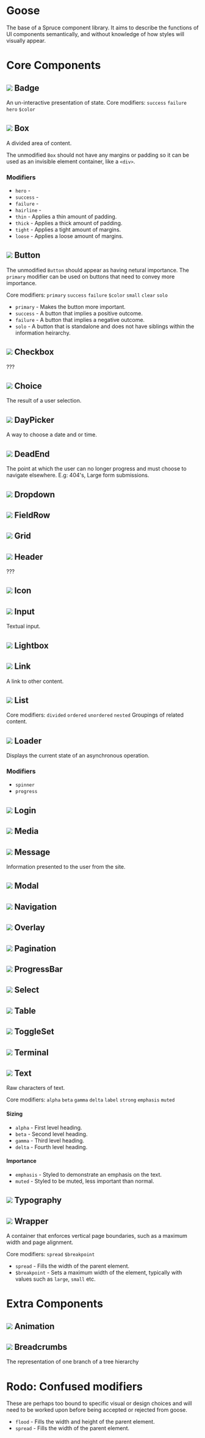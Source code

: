 # Goose
The base of a Spruce component library. It aims to describe the functions of UI components semantically, and without knowledge of how styles will visually appear.

# Core Components

## ![](https://img.shields.io/badge/-draft-red.svg) Badge 
An un-interactive presentation of state.
Core modifiers: `success` `failure` `hero` `$color`

## ![](https://img.shields.io/badge/-candidate-yellow.svg) Box 
A divided area of content.

The unmodified `Box` should not have any margins or padding so it can be used as an invisible element container, like a `<div>`.

### Modifiers
* `hero` - 
* `success` - 
* `failure` - 
* `hairline` - 
* `thin` - Applies a thin amount of padding.
* `thick` - Applies a thick amount of padding.
* `tight` - Applies a tight amount of margins.
* `loose` - Applies a loose amount of margins.



## ![](https://img.shields.io/badge/-candidate-yellow.svg) Button 

The unmodified `Button` should appear as having netural importance. The `primary` modifier can be used on buttons that need to convey more importance.

Core modifiers: `primary` `success` `failure` `$color` `small` `clear` `solo`
- `primary` - Makes the button more important.
- `success` - A button that implies a positive outcome.
- `failure` - A button that implies a negative outcome.
- `solo` - A button that is standalone and does not have siblings within the information heirarchy.

## ![](https://img.shields.io/badge/-draft-red.svg) Checkbox 
???

## ![](https://img.shields.io/badge/-draft-red.svg) Choice 
The result of a user selection.

## ![](https://img.shields.io/badge/-draft-red.svg) DayPicker 
A way to choose a date and or time.

## ![](https://img.shields.io/badge/-draft-red.svg) DeadEnd 
The point at which the user can no longer progress and must choose to navigate elsewhere.
E.g: 404's, Large form submissions.


## ![](https://img.shields.io/badge/-draft-red.svg) Dropdown 


## ![](https://img.shields.io/badge/-draft-red.svg) FieldRow 

## ![](https://img.shields.io/badge/-draft-red.svg) Grid 

## ![](https://img.shields.io/badge/-draft-red.svg) Header 
???

## ![](https://img.shields.io/badge/-draft-red.svg) Icon 


## ![](https://img.shields.io/badge/-draft-red.svg) Input 
Textual input.

## ![](https://img.shields.io/badge/-draft-red.svg) Lightbox 


## ![](https://img.shields.io/badge/-draft-red.svg) Link 
A link to other content.


## ![](https://img.shields.io/badge/-draft-red.svg) List 
Core modifiers: `divided` `ordered` `unordered` `nested` 
Groupings of related content. 


## ![](https://img.shields.io/badge/-draft-red.svg) Loader 
Displays the current state of an asynchronous operation.

### Modifiers
 * `spinner`
 * `progress`


## ![](https://img.shields.io/badge/-draft-red.svg) Login 

## ![](https://img.shields.io/badge/-draft-red.svg) Media 

## ![](https://img.shields.io/badge/-draft-red.svg) Message 
Information presented to the user from the site. 

## ![](https://img.shields.io/badge/-draft-red.svg) Modal 

## ![](https://img.shields.io/badge/-draft-red.svg) Navigation 

## ![](https://img.shields.io/badge/-draft-red.svg) Overlay 

## ![](https://img.shields.io/badge/-draft-red.svg) Pagination 

## ![](https://img.shields.io/badge/-draft-red.svg) ProgressBar 

## ![](https://img.shields.io/badge/-draft-red.svg) Select 

## ![](https://img.shields.io/badge/-draft-red.svg) Table 

## ![](https://img.shields.io/badge/-draft-red.svg) ToggleSet 

## ![](https://img.shields.io/badge/-draft-red.svg) Terminal 

## ![](https://img.shields.io/badge/-draft-red.svg) Text 
Raw characters of text.

Core modifiers: `alpha` `beta` `gamma` `delta` `label` `strong` `emphasis` `muted`

#### Sizing
- `alpha` - First level heading.
- `beta` - Second level heading.
- `gamma` - Third level heading.
- `delta` - Fourth level heading.

#### Importance
- `emphasis` - Styled to demonstrate an emphasis on the text.
- `muted` - Styled to be muted, less important than normal.

## ![](https://img.shields.io/badge/-draft-red.svg) Typography 

## ![](https://img.shields.io/badge/-draft-red.svg) Wrapper 
A container that enforces vertical page boundaries, such as a maximum width and page alignment.

Core modifiers: `spread` `$breakpoint`
- `spread` - Fills the width of the parent element.
- `$breakpoint` - Sets a maximum width of the element, typically with values such as `large`, `small` etc.

# Extra Components

## ![](https://img.shields.io/badge/-draft-red.svg) Animation 

## ![](https://img.shields.io/badge/-draft-red.svg) Breadcrumbs 
The representation of one branch of a tree hierarchy

# Rodo: Confused modifiers

These are perhaps too bound to specific visual or design choices and will need to be worked upon before being accepted or rejected from goose.

- `flood` - Fills the width and height of the parent element.
- `spread` - Fills the width of the parent element.
